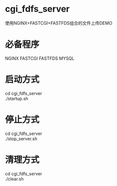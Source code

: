 # cgi_fdfs_server
使用NGINX+FASTCGI+FASTFDS组合的文件上传DEMO
# 必备程序
NGINX
FASTCGI
FASTFDS
MYSQL
# 启动方式
cd cgi_fdfs_server  
./startup.sh
# 停止方式
cd cgi_fdfs_server  
./stop_server.sh  
# 清理方式
cd cgi_fdfs_server  
./clear.sh  
